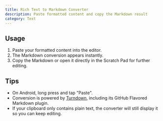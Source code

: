 ```yaml
---
title: Rich Text to Markdown Converter
description: Paste formatted content and copy the Markdown result
category: Text
---
```


## Usage

1. Paste your formatted content into the editor.
2. The Markdown conversion appears instantly.
3. Copy the Markdown or open it directly in the Scratch Pad for further editing.

## Tips

- On Android, long press and tap "Paste".
- Conversion is powered by [Turndown](https://github.com/mixmark-io/turndown), including its GitHub Flavored Markdown plugin.
- If your clipboard only contains plain text, the converter will still display it so you can keep editing.

